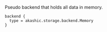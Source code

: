 Pseudo backend that holds all data in memory.

```
backend {
  type = akashic.storage.backend.Memory
}
```
